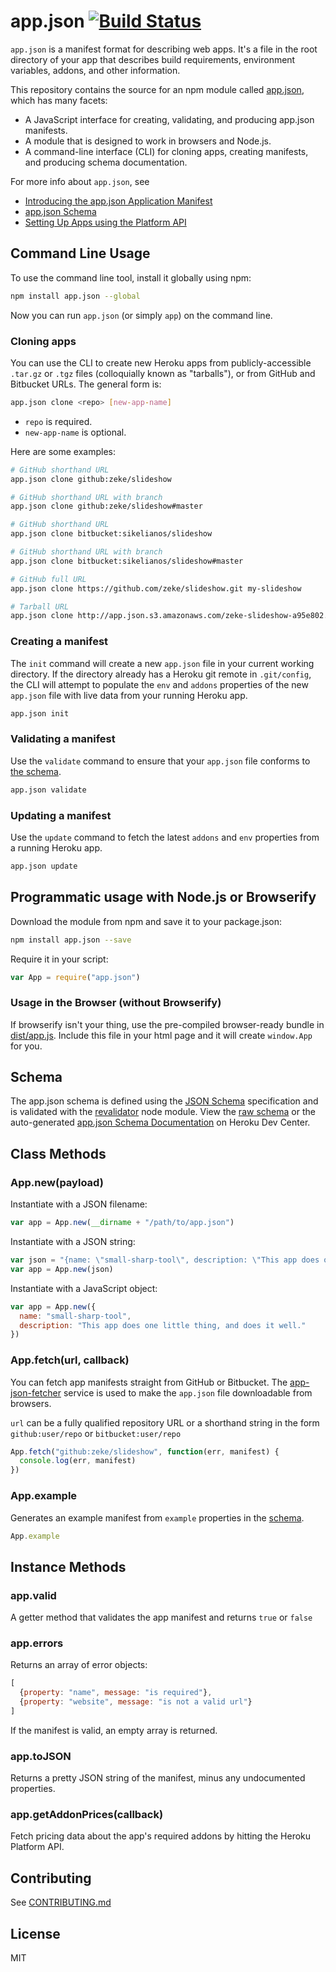 # app.json [![Build Status](https://travis-ci.org/app-json/app.json.png?branch=master)](https://travis-ci.org/app-json/app.json)

`app.json` is a manifest format for describing web apps. It's a file in the root
directory of your app that describes build requirements, environment variables, addons,
and other information.

This repository contains the source for an npm module called
[app.json](https://www.npmjs.org/package/app.json), which has many facets:

- A JavaScript interface for creating, validating, and producing app.json manifests.
- A module that is designed to work in browsers and Node.js.
- A command-line interface (CLI) for cloning apps, creating manifests, and producing schema documentation.

For more info about `app.json`, see

- [Introducing the app.json Application Manifest](https://blog.heroku.com/archives/2014/5/22/introducing_the_app_json_application_manifest)
- [app.json Schema](https://devcenter.heroku.com/articles/app-json-schema)
- [Setting Up Apps using the Platform API](https://devcenter.heroku.com/articles/setting-up-apps-using-the-heroku-platform-api)

## Command Line Usage

To use the command line tool, install it globally using npm:

```sh
npm install app.json --global
```

Now you can run `app.json` (or simply `app`) on the command line.

### Cloning apps

You can use the CLI to create new Heroku apps from publicly-accessible `.tar.gz`
or `.tgz` files (colloquially known as "tarballs"), or from GitHub and Bitbucket URLs. The general form is:

```sh
app.json clone <repo> [new-app-name]
```

- `repo` is required.
- `new-app-name` is optional.

Here are some examples:

```sh
# GitHub shorthand URL
app.json clone github:zeke/slideshow

# GitHub shorthand URL with branch
app.json clone github:zeke/slideshow#master

# GitHub shorthand URL
app.json clone bitbucket:sikelianos/slideshow

# GitHub shorthand URL with branch
app.json clone bitbucket:sikelianos/slideshow#master

# GitHub full URL
app.json clone https://github.com/zeke/slideshow.git my-slideshow

# Tarball URL
app.json clone http://app.json.s3.amazonaws.com/zeke-slideshow-a95e802.tar.gz
```

### Creating a manifest

The `init` command will create a new `app.json` file in your current
working directory. If the directory already has a Heroku git remote in `.git/config`,
the CLI will attempt to populate the `env` and `addons` properties of the new
`app.json` file with live data from your running Heroku app.

```sh
app.json init
```

### Validating a manifest

Use the `validate` command to ensure that your `app.json` file conforms to [the
schema](https://devcenter.heroku.com/articles/app-json-schema).

```sh
app.json validate
```

### Updating a manifest

Use the `update` command to fetch the latest `addons` and `env` properties from
a running Heroku app.

```sh
app.json update
```

## Programmatic usage with Node.js or Browserify

Download the module from npm and save it to your package.json:

```sh
npm install app.json --save
```

Require it in your script:

```js
var App = require("app.json")
```

### Usage in the Browser (without Browserify)

If browserify isn't your thing, use the pre-compiled browser-ready bundle in
[dist/app.js](/dist/app.js). Include this file in your html page and it will create
`window.App` for you.

## Schema

The app.json schema is defined using the [JSON Schema](http://json-schema.org/)
specification and is validated with the
[revalidator](https://github.com/flatiron/revalidator#readme) node module. View
the [raw schema](/lib/schema.js) or the auto-generated [app.json
Schema Documentation](https://devcenter.heroku.com/articles/app-json-schema) on Heroku Dev Center.

## Class Methods

### App.new(payload)

Instantiate with a JSON filename:

```js
var app = App.new(__dirname + "/path/to/app.json")
```

Instantiate with a JSON string:

```js
var json = "{name: \"small-sharp-tool\", description: \"This app does one little thing, and does it well.\"}"
var app = App.new(json)
```

Instantiate with a JavaScript object:

```js
var app = App.new({
  name: "small-sharp-tool",
  description: "This app does one little thing, and does it well."
})
```

### App.fetch(url, callback)

You can fetch app manifests straight from GitHub or Bitbucket. The
[app-json-fetcher](https://github.com/app-json/app-json-fetcher) service is used
to make the `app.json` file downloadable from browsers.

`url` can be a fully qualified repository URL or a shorthand string in the form `github:user/repo` or `bitbucket:user/repo`

```js
App.fetch("github:zeke/slideshow", function(err, manifest) {
  console.log(err, manifest)
})
```

### App.example

Generates an example manifest from `example` properties in the [schema](/schema.js).

```js
App.example
```

## Instance Methods

### app.valid

A getter method that validates the app manifest and returns `true` or `false`

### app.errors

Returns an array of error objects:

```js
[
  {property: "name", message: "is required"},
  {property: "website", message: "is not a valid url"}
]
```

If the manifest is valid, an empty array is returned.

### app.toJSON

Returns a pretty JSON string of the manifest, minus any undocumented properties.

### app.getAddonPrices(callback)

Fetch pricing data about the app's required addons by hitting the Heroku Platform API.

## Contributing

See [CONTRIBUTING.md](/CONTRIBUTING.md)

## License

MIT
